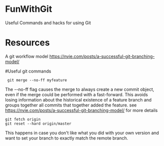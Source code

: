 # FunWithGit
Useful Commands and hacks for using Git

# Resources
A git workflow model
https://nvie.com/posts/a-successful-git-branching-model/

#Useful git commands
```
 git merge --no-ff myfeature
```
The --no-ff flag causes the merge to always create a new commit object, even if the merge could be performed with a fast-forward. This avoids losing information about the historical existence of a feature branch and groups together all commits that together added the feature. see 
https://nvie.com/posts/a-successful-git-branching-model/ for more details

```
git fetch origin
git reset --hard origin/master
```

This happens in case you don't like what you did with your own version and want to set your branch to exactly match the remote branch.

